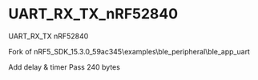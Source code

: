 # UART_RX_TX_nRF52840
UART_RX_TX nRF52840


Fork of nRF5_SDK_15.3.0_59ac345\examples\ble_peripheral\ble_app_uart

Add delay & timer 
Pass 240 bytes
